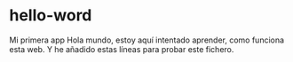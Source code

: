 # hello-word
Mi primera app 
Hola mundo, estoy aquí intentado aprender, como funciona esta web.
Y he añadido estas líneas para probar este fichero.
